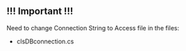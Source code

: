 ﻿
!!! Important !!!
-----------------
Need to change Connection String to Access file in the files:
   - clsDBconnection.cs
